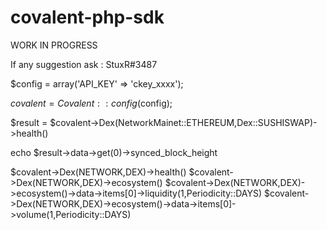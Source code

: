 # covalent-php-sdk

WORK IN PROGRESS

If any suggestion ask : StuxR#3487


$config = array('API_KEY' => 'ckey_xxxx');

$covalent = Covalent::config($config);

$result = $covalent->Dex(NetworkMainet::ETHEREUM,Dex::SUSHISWAP)->health()

echo $result->data->get(0)->synced_block_height


$covalent->Dex(NETWORK,DEX)->health()
$covalent->Dex(NETWORK,DEX)->ecosystem()
$covalent->Dex(NETWORK,DEX)->ecosystem()->data->items[0]->liquidity(1,Periodicity::DAYS)
$covalent->Dex(NETWORK,DEX)->ecosystem()->data->items[0]->volume(1,Periodicity::DAYS)